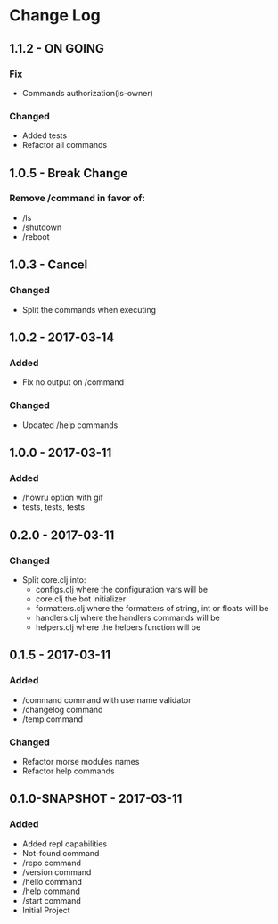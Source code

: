 # Change Log

## 1.1.2 - ON GOING
### Fix
- Commands authorization(is-owner)
### Changed
- Added tests
- Refactor all commands

## 1.0.5 - Break Change
### Remove /command in favor of:
- /ls
- /shutdown
- /reboot

## 1.0.3 - Cancel
### Changed
- Split the commands when executing

## 1.0.2 - 2017-03-14
### Added
- Fix no output on /command
### Changed
- Updated /help commands

## 1.0.0 - 2017-03-11
### Added
- /howru option with gif
- tests, tests, tests

## 0.2.0 - 2017-03-11
### Changed
- Split core.clj into:
	- configs.clj where the configuration vars will be
	- core.clj the bot initializer
	- formatters.clj where the formatters of string, int or floats will be
	- handlers.clj where the handlers commands will be
	- helpers.clj where the helpers function will be


## 0.1.5 - 2017-03-11
### Added
- /command command with username validator
- /changelog command
- /temp command
### Changed
- Refactor morse modules names
- Refactor help commands

## 0.1.0-SNAPSHOT - 2017-03-11
### Added
- Added repl capabilities
- Not-found command
- /repo command
- /version command
- /hello command
- /help command
- /start command
- Initial Project

